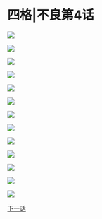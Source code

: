 # 四格|不良第4话


![](/images/不良1-11四格/4/封.jpg)

![](/images/不良1-11四格/4/1.jpg)

![](/images/不良1-11四格/4/2.jpg)

![](/images/不良1-11四格/4/3.jpg)

![](/images/不良1-11四格/4/4.jpg)

![](/images/不良1-11四格/4/5.jpg)

![](/images/不良1-11四格/4/6.jpg)

![](/images/不良1-11四格/4/7.jpg)

![](/images/不良1-11四格/4/8.jpg)

![](/images/不良1-11四格/4/9.jpg)

![](/images/不良1-11四格/4/10.jpg)

![](/images/不良1-11四格/4/11.jpg)

![](/images/不良1-11四格/4/解释.jpg)

[下一话](https://northet.github.io/posts/%E4%B8%8D%E8%89%AF5/)
